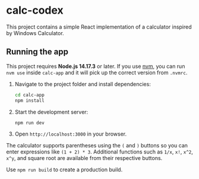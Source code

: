 # calc-codex

This project contains a simple React implementation of a calculator inspired by Windows Calculator.

## Running the app

This project requires **Node.js 14.17.3** or later. If you use
[nvm](https://github.com/nvm-sh/nvm), you can run `nvm use` inside `calc-app`
and it will pick up the correct version from `.nvmrc`.

1. Navigate to the project folder and install dependencies:
   ```bash
   cd calc-app
   npm install
   ```
2. Start the development server:
   ```bash
   npm run dev
   ```
3. Open `http://localhost:3000` in your browser.

The calculator supports parentheses using the `(` and `)` buttons so you can
enter expressions like `(1 + 2) * 3`. Additional functions such as `1/x`,
`x!`, `x^2`, `x^y`, and square root are available from their respective
buttons.

Use `npm run build` to create a production build.

